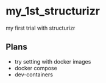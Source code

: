 # my_1st_structurizr
my first trial with structurizr

## Plans
- try setting with docker images
- docker compose
- dev-containers
